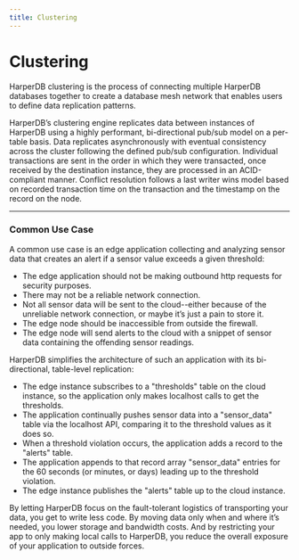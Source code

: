 ```yaml
---
title: Clustering
---
```


# Clustering

HarperDB clustering is the process of connecting multiple HarperDB databases together to create a database mesh network that enables users to define data replication patterns.

HarperDB’s clustering engine replicates data between instances of HarperDB using a highly performant, bi-directional pub/sub model on a per-table basis. Data replicates asynchronously with eventual consistency across the cluster following the defined pub/sub configuration. Individual transactions are sent in the order in which they were transacted, once received by the destination instance, they are processed in an ACID-compliant manner. Conflict resolution follows a last writer wins model based on recorded transaction time on the transaction and the timestamp on the record on the node.

---

### Common Use Case

A common use case is an edge application collecting and analyzing sensor data that creates an alert if a sensor value exceeds a given threshold:

- The edge application should not be making outbound http requests for security purposes.
- There may not be a reliable network connection.
- Not all sensor data will be sent to the cloud--either because of the unreliable network connection, or maybe it’s just a pain to store it.
- The edge node should be inaccessible from outside the firewall.
- The edge node will send alerts to the cloud with a snippet of sensor data containing the offending sensor readings.

HarperDB simplifies the architecture of such an application with its bi-directional, table-level replication:

- The edge instance subscribes to a "thresholds" table on the cloud instance, so the application only makes localhost calls to get the thresholds.
- The application continually pushes sensor data into a "sensor_data" table via the localhost API, comparing it to the threshold values as it does so.
- When a threshold violation occurs, the application adds a record to the "alerts" table.
- The application appends to that record array "sensor_data" entries for the 60 seconds (or minutes, or days) leading up to the threshold violation.
- The edge instance publishes the "alerts" table up to the cloud instance.

By letting HarperDB focus on the fault-tolerant logistics of transporting your data, you get to write less code. By moving data only when and where it’s needed, you lower storage and bandwidth costs. And by restricting your app to only making local calls to HarperDB, you reduce the overall exposure of your application to outside forces.
